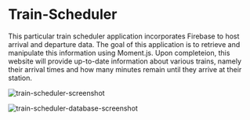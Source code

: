 # Train-Scheduler
This particular train scheduler application incorporates Firebase to host arrival and departure data. The goal of this application is to retrieve and manipulate this information using Moment.js. Upon completeion, this website will provide up-to-date information about various trains, namely their arrival times and how many minutes remain until they arrive at their station. 


![train-scheduler-screenshot](https://user-images.githubusercontent.com/34173580/41267204-831afc9a-6dc8-11e8-962f-e75b06cebed9.jpg)


![train-scheduler-database-screenshot](https://user-images.githubusercontent.com/34173580/41267206-8615b52a-6dc8-11e8-951c-da94f8fd82ad.jpg)
